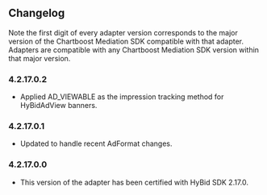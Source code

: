 ## Changelog

Note the first digit of every adapter version corresponds to the major version of the Chartboost Mediation SDK compatible with that adapter. 
Adapters are compatible with any Chartboost Mediation SDK version within that major version.

### 4.2.17.0.2
- Applied AD_VIEWABLE as the impression tracking method for HyBidAdView banners.

### 4.2.17.0.1
- Updated to handle recent AdFormat changes.

### 4.2.17.0.0
- This version of the adapter has been certified with HyBid SDK 2.17.0.
